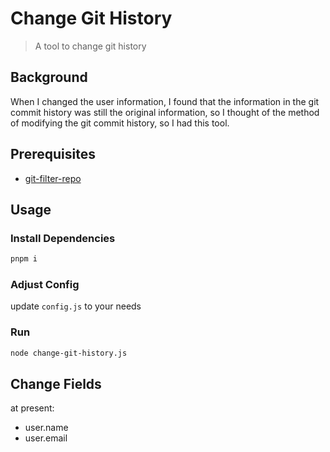 # Change Git History

> A tool to change git history

## Background

When I changed the user information, I found that the information in the git commit history was still the original information, so I thought of the method of modifying the git commit history, so I had this tool.

## Prerequisites

- [git-filter-repo](https://github.com/newren/git-filter-repo.git)

## Usage

### Install Dependencies

```bash
pnpm i
```

### Adjust Config

update `config.js` to your needs

### Run

```bash
node change-git-history.js
```

## Change Fields

at present:
- user.name
- user.email
